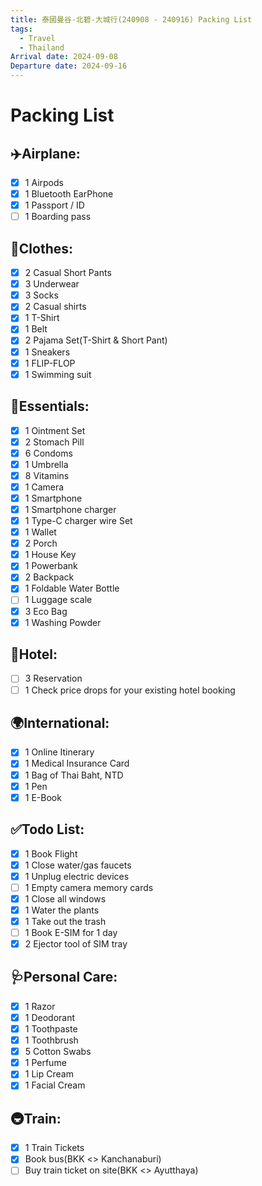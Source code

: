 ```yaml
---
title: 泰國曼谷-北碧-大城行(240908 - 240916) Packing List
tags:
  - Travel
  - Thailand
Arrival date: 2024-09-08
Departure date: 2024-09-16
---
```


# Packing List
## ✈️Airplane:
- [x] 1 Airpods
- [x] 1 Bluetooth EarPhone
- [x] 1 Passport / ID 
- [ ] 1 Boarding pass 

## 👕Clothes:
- [x] 2 Casual Short Pants
- [x] 3 Underwear 
- [x] 3 Socks 
- [x] 2 Casual shirts
- [x] 1 T-Shirt 
- [x] 1 Belt
- [x] 2 Pajama Set(T-Shirt & Short Pant) 
- [x] 1 Sneakers
- [x] 1 FLIP-FLOP
- [x] 1 Swimming suit

## 🧢Essentials:
- [x] 1 Ointment Set
- [x] 2 Stomach Pill
- [x] 6 Condoms 
- [x] 1 Umbrella 
- [x] 8 Vitamins 
- [x] 1 Camera
- [x] 1 Smartphone 
- [x] 1 Smartphone charger 
- [x] 1 Type-C charger wire Set
- [x] 1 Wallet
- [x] 2 Porch
- [x] 1 House Key 
- [x] 1 Powerbank 
- [x] 2 Backpack
- [x] 1 Foldable Water Bottle 
- [ ] 1 Luggage scale
- [x] 3 Eco Bag
- [x] 1 Washing Powder

## 🏨Hotel:
- [ ] 3 Reservation 
- [ ] 1 Check price drops for your existing hotel booking 

## 🌍International:
- [x] 1 Online Itinerary 
- [x] 1 Medical Insurance Card 
- [x] 1 Bag of Thai Baht, NTD
- [x] 1 Pen
- [x] 1 E-Book 

## ✅Todo List:
- [x] 1 Book Flight 
- [x] 1 Close water/gas faucets 
- [x] 1 Unplug electric devices 
- [ ] 1 Empty camera memory cards 
- [x] 1 Close all windows 
- [x] 1 Water the plants 
- [x] 1 Take out the trash
- [ ] 1 Book E-SIM for 1 day
- [x] 2 Ejector tool of SIM tray 

## 🩺Personal Care:
- [x] 1 Razor 
- [x] 1 Deodorant 
- [x] 1 Toothpaste 
- [x] 1 Toothbrush 
- [x] 5 Cotton Swabs 
- [x] 1 Perfume 
- [x] 1 Lip Cream
- [x] 1 Facial Cream 

## 🚇Train:
- [x] 1 Train Tickets
- [x] Book bus(BKK <> Kanchanaburi)
- [ ] Buy train ticket on site(BKK <> Ayutthaya)